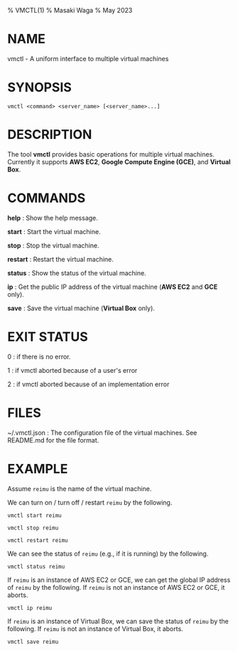 % VMCTL(1)
% Masaki Waga
% May 2023

# NAME

vmctl - A uniform interface to multiple virtual machines

# SYNOPSIS

    vmctl <command> <server_name> [<server_name>...]

# DESCRIPTION

The tool **vmctl** provides basic operations for multiple virtual machines. Currently it supports **AWS EC2**, **Google Compute Engine (GCE)**, and **Virtual Box**.

# COMMANDS

**help**
: Show the help message.

**start**
: Start the virtual machine.

**stop**
: Stop the virtual machine.

**restart**
: Restart the virtual machine.

**status**
: Show the status of the virtual machine.

**ip**
: Get the public IP address of the virtual machine (**AWS EC2** and **GCE** only).

**save**
: Save the virtual machine (**Virtual Box** only).

# EXIT STATUS

0
: if there is no error.

1
: if vmctl aborted because of a user's error

2
: if vmctl aborted because of an implementation error


# FILES

~/.vmctl.json
: The configuration file of the virtual machines. See README.md for the file format.

# EXAMPLE

Assume `reimu` is the name of the virtual machine. 

We can turn on / turn off / restart `reimu` by the following.

`vmctl start reimu`

`vmctl stop reimu`

`vmctl restart reimu`

We can see the status of `reimu` (e.g., if it is running) by the following.

`vmctl status reimu`

If `reimu` is an instance of AWS EC2 or GCE, we can get the global IP address of `reimu` by the following. If `reimu` is not an instance of AWS EC2 or GCE, it aborts.

`vmctl ip reimu`

If `reimu` is an instance of Virtual Box, we can save the status of `reimu` by the following. If `reimu` is not an instance of Virtual Box, it aborts.

`vmctl save reimu`
